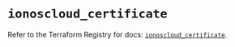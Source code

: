 # `ionoscloud_certificate`

Refer to the Terraform Registry for docs: [`ionoscloud_certificate`](https://registry.terraform.io/providers/ionos-cloud/ionoscloud/6.7.18/docs/resources/certificate).
